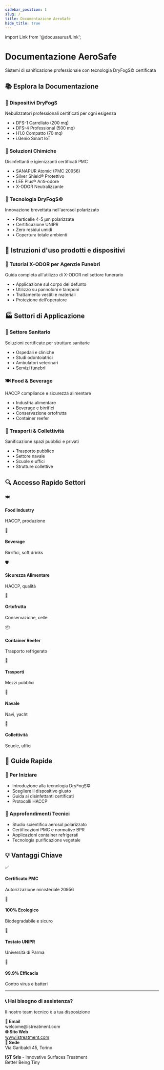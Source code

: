 ```yaml
---
sidebar_position: 1
slug: /
title: Documentazione AeroSafe
hide_title: true
---
```


import Link from '@docusaurus/Link';

<div style={{textAlign: 'center', marginBottom: '3rem'}}>
  <h1 style={{fontSize: '3rem', fontWeight: 'bold', marginBottom: '1rem'}}>Documentazione AeroSafe</h1>
  <p style={{fontSize: '1.25rem', color: '#666'}}>
    Sistemi di sanificazione professionale con tecnologia DryFogS© certificata
  </p>
</div>

## 📚 Esplora la Documentazione

<div className="row" style={{marginTop: '2rem'}}>
  <div className="col col--4" style={{marginBottom: '1.5rem'}}>
    <Link className="card" to="/prodotti/dfs-1" style={{display: 'block', height: '100%', textDecoration: 'none', padding: '1.5rem', borderRadius: '8px', border: '1px solid #e1e1e1', transition: 'all 0.3s'}}>
      <h3 style={{fontSize: '1.5rem', marginBottom: '0.5rem'}}>🔧 Dispositivi DryFogS</h3>
      <p style={{color: '#666', marginBottom: '1rem'}}>Nebulizzatori professionali certificati per ogni esigenza</p>
      <ul style={{listStyle: 'none', padding: 0, margin: 0}}>
        <li>• DFS-1 Carrellato (200 mq)</li>
        <li>• DFS-4 Professional (500 mq)</li>
        <li>• H1.0 Compatto (70 mq)</li>
        <li>• i.Genio Smart IoT</li>
      </ul>
    </Link>
  </div>
  
  <div className="col col--4" style={{marginBottom: '1.5rem'}}>
    <Link className="card" to="/prodotti/sanapur-atomic" style={{display: 'block', height: '100%', textDecoration: 'none', padding: '1.5rem', borderRadius: '8px', border: '1px solid #e1e1e1', transition: 'all 0.3s'}}>
      <h3 style={{fontSize: '1.5rem', marginBottom: '0.5rem'}}>🧪 Soluzioni Chimiche</h3>
      <p style={{color: '#666', marginBottom: '1rem'}}>Disinfettanti e igienizzanti certificati PMC</p>
      <ul style={{listStyle: 'none', padding: 0, margin: 0}}>
        <li>• SANAPUR Atomic (PMC 20956)</li>
        <li>• Silver Shield® Protettivo</li>
        <li>• LEE Plus® Anti-odore</li>
        <li>• X-ODOR Neutralizzante</li>
      </ul>
    </Link>
  </div>
  
  <div className="col col--4" style={{marginBottom: '1.5rem'}}>
    <Link className="card" to="/tecnologia/dryfogs-tecnologia-overview" style={{display: 'block', height: '100%', textDecoration: 'none', padding: '1.5rem', borderRadius: '8px', border: '1px solid #e1e1e1', transition: 'all 0.3s'}}>
      <h3 style={{fontSize: '1.5rem', marginBottom: '0.5rem'}}>🔬 Tecnologia DryFogS©</h3>
      <p style={{color: '#666', marginBottom: '1rem'}}>Innovazione brevettata nell'aerosol polarizzato</p>
      <ul style={{listStyle: 'none', padding: 0, margin: 0}}>
        <li>• Particelle 4-5 μm polarizzate</li>
        <li>• Certificazione UNIPR</li>
        <li>• Zero residui umidi</li>
        <li>• Copertura totale ambienti</li>
      </ul>
    </Link>
  </div>
</div>

## 📖 Istruzioni d'uso prodotti e dispositivi

<div className="row" style={{marginTop: '2rem'}}>
  <div className="col col--12" style={{marginBottom: '1.5rem'}}>
    <Link className="card" to="/tutorials/x-odor-agenzie-funebri" style={{display: 'block', height: '100%', textDecoration: 'none', padding: '1.5rem', borderRadius: '8px', border: '1px solid #e1e1e1', transition: 'all 0.3s'}}>
      <h3 style={{fontSize: '1.5rem', marginBottom: '0.5rem'}}>🎯 Tutorial X-ODOR per Agenzie Funebri</h3>
      <p style={{color: '#666', marginBottom: '1rem'}}>Guida completa all'utilizzo di X-ODOR nel settore funerario</p>
      <ul style={{listStyle: 'none', padding: 0, margin: 0}}>
        <li>• Applicazione sul corpo del defunto</li>
        <li>• Utilizzo su pannoloni e tamponi</li>
        <li>• Trattamento vestiti e materiali</li>
        <li>• Protezione dell'operatore</li>
      </ul>
    </Link>
  </div>
</div>

## 🏭 Settori di Applicazione

<div className="row" style={{marginTop: '2rem'}}>
  <div className="col col--4" style={{marginBottom: '1.5rem'}}>
    <Link className="card" to="/sanita/ambito-sanitario" style={{display: 'block', height: '100%', textDecoration: 'none', padding: '1.5rem', borderRadius: '8px', border: '1px solid #e1e1e1', transition: 'all 0.3s'}}>
      <h3 style={{fontSize: '1.5rem', marginBottom: '0.5rem'}}>🏥 Settore Sanitario</h3>
      <p style={{color: '#666', marginBottom: '1rem'}}>Soluzioni certificate per strutture sanitarie</p>
      <ul style={{listStyle: 'none', padding: 0, margin: 0}}>
        <li>• Ospedali e cliniche</li>
        <li>• Studi odontoiatrici</li>
        <li>• Ambulatori veterinari</li>
        <li>• Servizi funebri</li>
      </ul>
    </Link>
  </div>
  
  <div className="col col--4" style={{marginBottom: '1.5rem'}}>
    <Link className="card" to="/settori/food-industry" style={{display: 'block', height: '100%', textDecoration: 'none', padding: '1.5rem', borderRadius: '8px', border: '1px solid #e1e1e1', transition: 'all 0.3s'}}>
      <h3 style={{fontSize: '1.5rem', marginBottom: '0.5rem'}}>🍽️ Food & Beverage</h3>
      <p style={{color: '#666', marginBottom: '1rem'}}>HACCP compliance e sicurezza alimentare</p>
      <ul style={{listStyle: 'none', padding: 0, margin: 0}}>
        <li>• Industria alimentare</li>
        <li>• Beverage e birrifici</li>
        <li>• Conservazione ortofrutta</li>
        <li>• Container reefer</li>
      </ul>
    </Link>
  </div>
  
  <div className="col col--4" style={{marginBottom: '1.5rem'}}>
    <Link className="card" to="/settori/trasporto-pubblico" style={{display: 'block', height: '100%', textDecoration: 'none', padding: '1.5rem', borderRadius: '8px', border: '1px solid #e1e1e1', transition: 'all 0.3s'}}>
      <h3 style={{fontSize: '1.5rem', marginBottom: '0.5rem'}}>🚌 Trasporti & Collettività</h3>
      <p style={{color: '#666', marginBottom: '1rem'}}>Sanificazione spazi pubblici e privati</p>
      <ul style={{listStyle: 'none', padding: 0, margin: 0}}>
        <li>• Trasporto pubblico</li>
        <li>• Settore navale</li>
        <li>• Scuole e uffici</li>
        <li>• Strutture collettive</li>
      </ul>
    </Link>
  </div>
</div>

## 🔍 Accesso Rapido Settori

<div className="row" style={{marginTop: '2rem'}}>
  <div className="col col--3" style={{marginBottom: '1rem'}}>
    <Link className="card" to="/settori/food-industry" style={{display: 'block', textDecoration: 'none', padding: '1rem', borderRadius: '8px', border: '1px solid #e1e1e1', textAlign: 'center'}}>
      <div style={{fontSize: '2rem', marginBottom: '0.5rem'}}>🍽️</div>
      <h4 style={{margin: '0.5rem 0'}}>Food Industry</h4>
      <p style={{fontSize: '0.9rem', color: '#666', margin: 0}}>HACCP, produzione</p>
    </Link>
  </div>
  
  <div className="col col--3" style={{marginBottom: '1rem'}}>
    <Link className="card" to="/settori/beverage-industry" style={{display: 'block', textDecoration: 'none', padding: '1rem', borderRadius: '8px', border: '1px solid #e1e1e1', textAlign: 'center'}}>
      <div style={{fontSize: '2rem', marginBottom: '0.5rem'}}>🥤</div>
      <h4 style={{margin: '0.5rem 0'}}>Beverage</h4>
      <p style={{fontSize: '0.9rem', color: '#666', margin: 0}}>Birrifici, soft drinks</p>
    </Link>
  </div>
  
  <div className="col col--3" style={{marginBottom: '1rem'}}>
    <Link className="card" to="/settori/sicurezza-alimentare" style={{display: 'block', textDecoration: 'none', padding: '1rem', borderRadius: '8px', border: '1px solid #e1e1e1', textAlign: 'center'}}>
      <div style={{fontSize: '2rem', marginBottom: '0.5rem'}}>🛡️</div>
      <h4 style={{margin: '0.5rem 0'}}>Sicurezza Alimentare</h4>
      <p style={{fontSize: '0.9rem', color: '#666', margin: 0}}>HACCP, qualità</p>
    </Link>
  </div>
  
  <div className="col col--3" style={{marginBottom: '1rem'}}>
    <Link className="card" to="/settori/conservazione-ortofrutta" style={{display: 'block', textDecoration: 'none', padding: '1rem', borderRadius: '8px', border: '1px solid #e1e1e1', textAlign: 'center'}}>
      <div style={{fontSize: '2rem', marginBottom: '0.5rem'}}>🍎</div>
      <h4 style={{margin: '0.5rem 0'}}>Ortofrutta</h4>
      <p style={{fontSize: '0.9rem', color: '#666', margin: 0}}>Conservazione, celle</p>
    </Link>
  </div>
</div>

<div className="row">
  <div className="col col--3" style={{marginBottom: '1rem'}}>
    <Link className="card" to="/settori/container-reefer" style={{display: 'block', textDecoration: 'none', padding: '1rem', borderRadius: '8px', border: '1px solid #e1e1e1', textAlign: 'center'}}>
      <div style={{fontSize: '2rem', marginBottom: '0.5rem'}}>📦</div>
      <h4 style={{margin: '0.5rem 0'}}>Container Reefer</h4>
      <p style={{fontSize: '0.9rem', color: '#666', margin: 0}}>Trasporto refrigerato</p>
    </Link>
  </div>
  
  <div className="col col--3" style={{marginBottom: '1rem'}}>
    <Link className="card" to="/settori/trasporto-pubblico" style={{display: 'block', textDecoration: 'none', padding: '1rem', borderRadius: '8px', border: '1px solid #e1e1e1', textAlign: 'center'}}>
      <div style={{fontSize: '2rem', marginBottom: '0.5rem'}}>🚌</div>
      <h4 style={{margin: '0.5rem 0'}}>Trasporti</h4>
      <p style={{fontSize: '0.9rem', color: '#666', margin: 0}}>Mezzi pubblici</p>
    </Link>
  </div>
  
  <div className="col col--3" style={{marginBottom: '1rem'}}>
    <Link className="card" to="/settori/navale" style={{display: 'block', textDecoration: 'none', padding: '1rem', borderRadius: '8px', border: '1px solid #e1e1e1', textAlign: 'center'}}>
      <div style={{fontSize: '2rem', marginBottom: '0.5rem'}}>🚢</div>
      <h4 style={{margin: '0.5rem 0'}}>Navale</h4>
      <p style={{fontSize: '0.9rem', color: '#666', margin: 0}}>Navi, yacht</p>
    </Link>
  </div>
  
  <div className="col col--3" style={{marginBottom: '1rem'}}>
    <Link className="card" to="/settori/collettivita" style={{display: 'block', textDecoration: 'none', padding: '1rem', borderRadius: '8px', border: '1px solid #e1e1e1', textAlign: 'center'}}>
      <div style={{fontSize: '2rem', marginBottom: '0.5rem'}}>🏢</div>
      <h4 style={{margin: '0.5rem 0'}}>Collettività</h4>
      <p style={{fontSize: '0.9rem', color: '#666', margin: 0}}>Scuole, uffici</p>
    </Link>
  </div>
</div>

## 🎯 Guide Rapide

<div className="row" style={{marginTop: '2rem'}}>
  <div className="col col--6">
    <div className="guide-section guide-section--getting-started">
      <h3 style={{marginTop: 0}}>📖 Per Iniziare</h3>
      <ul style={{marginBottom: 0}}>
        <li><Link to="/tecnologia/dryfogs-tecnologia-overview">Introduzione alla tecnologia DryFogS©</Link></li>
        <li><Link to="/prodotti/dfs-1">Scegliere il dispositivo giusto</Link></li>
        <li><Link to="/prodotti/sanapur-atomic">Guida ai disinfettanti certificati</Link></li>
        <li><Link to="/settori/sicurezza-alimentare">Protocolli HACCP</Link></li>
      </ul>
    </div>
  </div>
  
  <div className="col col--6">
    <div className="guide-section guide-section--technical">
      <h3 style={{marginTop: 0}}>🔬 Approfondimenti Tecnici</h3>
      <ul style={{marginBottom: 0}}>
        <li><Link to="/tecnologia/dryfogs-tecnologia-approfondimento">Studio scientifico aerosol polarizzato</Link></li>
        <li><Link to="/tecnologia/sanapur-disinfettanti-naturali">Certificazioni PMC e normative BPR</Link></li>
        <li><Link to="/settori/container-reefer">Applicazioni container refrigerati</Link></li>
        <li><Link to="/tecnologia/lee-plus-purificatore-vegetale">Tecnologia purificazione vegetale</Link></li>
      </ul>
    </div>
  </div>
</div>

## 💡 Vantaggi Chiave

<div className="row" style={{marginTop: '2rem', textAlign: 'center'}}>
  <div className="col col--3">
    <div style={{padding: '1rem'}}>
      <div style={{fontSize: '2.5rem', marginBottom: '0.5rem'}}>✅</div>
      <h4>Certificato PMC</h4>
      <p style={{fontSize: '0.9rem', color: '#666'}}>Autorizzazione ministeriale 20956</p>
    </div>
  </div>
  
  <div className="col col--3">
    <div style={{padding: '1rem'}}>
      <div style={{fontSize: '2.5rem', marginBottom: '0.5rem'}}>🌿</div>
      <h4>100% Ecologico</h4>
      <p style={{fontSize: '0.9rem', color: '#666'}}>Biodegradabile e sicuro</p>
    </div>
  </div>
  
  <div className="col col--3">
    <div style={{padding: '1rem'}}>
      <div style={{fontSize: '2.5rem', marginBottom: '0.5rem'}}>🔬</div>
      <h4>Testato UNIPR</h4>
      <p style={{fontSize: '0.9rem', color: '#666'}}>Università di Parma</p>
    </div>
  </div>
  
  <div className="col col--3">
    <div style={{padding: '1rem'}}>
      <div style={{fontSize: '2.5rem', marginBottom: '0.5rem'}}>🎯</div>
      <h4>99.9% Efficacia</h4>
      <p style={{fontSize: '0.9rem', color: '#666'}}>Contro virus e batteri</p>
    </div>
  </div>
</div>

---

<div className="contact-section">
  <h3>📞 Hai bisogno di assistenza?</h3>
  <p style={{marginBottom: '1.5rem'}}>Il nostro team tecnico è a tua disposizione</p>
  <div className="row">
    <div className="col col--4">
      <strong>📧 Email</strong><br/>
      welcome@istreatment.com
    </div>
    <div className="col col--4">
      <strong>🌐 Sito Web</strong><br/>
      <a href="https://www.istreatment.com">www.istreatment.com</a>
    </div>
    <div className="col col--4">
      <strong>📍 Sede</strong><br/>
      Via Garibaldi 45, Torino
    </div>
  </div>
</div>

<div style={{textAlign: 'center', marginTop: '2rem', paddingTop: '2rem', borderTop: '1px solid #e1e1e1'}}>
  <p style={{color: '#666'}}>
    <strong>IST Srls</strong> - Innovative Surfaces Treatment<br/>
    Better Being Tiny
  </p>
</div>